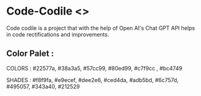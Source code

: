 # Code-Codile <>

Code codile is a project that with the help of Open AI's Chat GPT API helps in code rectifications and improvements.

## Color Palet :

COLORS : #22577a, #38a3a5, #57cc99, #80ed99, #c7f9cc , #bc4749

SHADES : #f8f9fa, #e9ecef, #dee2e6, #ced4da, #adb5bd, #6c757d, #495057, #343a40, #212529
